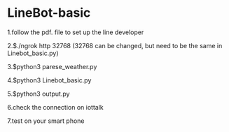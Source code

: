 # LineBot-basic

1.follow the pdf. file to set up the line developer


2.$./ngrok http 32768 (32768 can be changed, but need to be the same in Linebot_basic.py)


3.$python3 parese_weather.py


4.$python3 Linebot_basic.py


5.$python3 output.py


6.check the connection on iottalk


7.test on your smart phone
